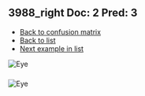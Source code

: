 ## 3988_right Doc: 2 Pred: 3
- [Back to confusion matrix](https://github.com/juliandewit/kaggle_retinopathy/blob/master/matrix.md)
- [Back to list](https://github.com/juliandewit/kaggle_retinopathy/blob/master/lists/23/list.md)
- [Next example in list](https://github.com/juliandewit/kaggle_retinopathy/blob/master/lists/23/39/39981_left.md)

![Eye](https://retinopaty.blob.core.windows.net/size1024/3988_right_2.jpeg)

### 

![Eye]()
